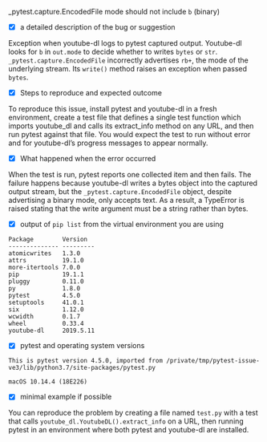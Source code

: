_pytest.capture.EncodedFile mode should not include `b` (binary)

<!--
Thanks for submitting an issue!

Here's a quick checklist for what to provide:
-->

- [x] a detailed description of the bug or suggestion

Exception when youtube-dl logs to pytest captured output. Youtube-dl looks for `b` in `out.mode` to decide whether to writes `bytes` or `str`. `_pytest.capture.EncodedFile` incorrectly advertises `rb+`, the mode of the underlying stream. Its `write()` method raises an exception when passed `bytes`.

- [x] Steps to reproduce and expected outcome

To reproduce this issue, install pytest and youtube-dl in a fresh environment, create a test file that defines a single test function which imports youtube_dl and calls its extract_info method on any URL, and then run pytest against that file. You would expect the test to run without error and for youtube-dl’s progress messages to appear normally.

- [x] What happened when the error occurred

When the test is run, pytest reports one collected item and then fails. The failure happens because youtube-dl writes a bytes object into the captured output stream, but the `_pytest.capture.EncodedFile` object, despite advertising a binary mode, only accepts text. As a result, a TypeError is raised stating that the write argument must be a string rather than bytes.

- [x] output of `pip list` from the virtual environment you are using
```
Package        Version  
-------------- ---------
atomicwrites   1.3.0    
attrs          19.1.0   
more-itertools 7.0.0    
pip            19.1.1   
pluggy         0.11.0   
py             1.8.0    
pytest         4.5.0    
setuptools     41.0.1   
six            1.12.0   
wcwidth        0.1.7    
wheel          0.33.4   
youtube-dl     2019.5.11
```

- [x] pytest and operating system versions
```
This is pytest version 4.5.0, imported from /private/tmp/pytest-issue-ve3/lib/python3.7/site-packages/pytest.py
```
```
macOS 10.14.4 (18E226)
```

- [x] minimal example if possible

You can reproduce the problem by creating a file named `test.py` with a test that calls `youtube_dl.YoutubeDL().extract_info` on a URL, then running pytest in an environment where both pytest and youtube-dl are installed.